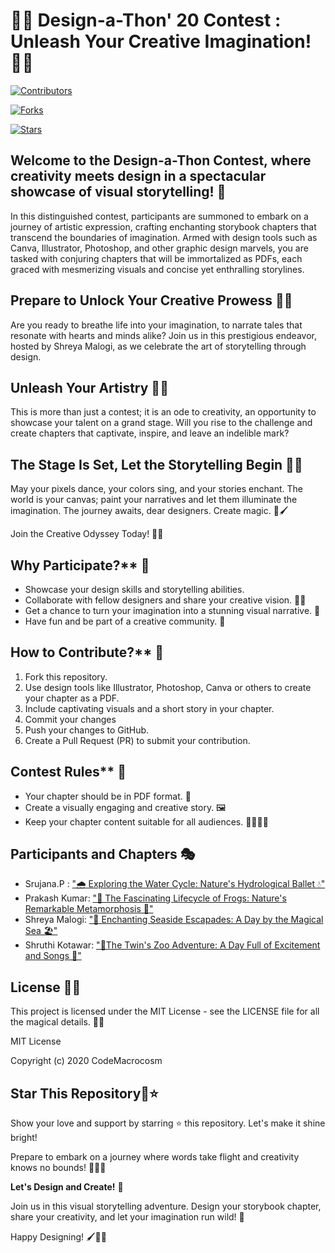 


# 🎨✨ Design-a-Thon' 20 Contest : Unleash Your Creative Imagination! 🚀📖

[![Contributors](https://img.shields.io/badge/Contributors-4-brightgreen.svg)]()

[![Forks](https://img.shields.io/badge/Forks-11-blue.svg)]()

[![Stars](https://img.shields.io/badge/Stars-10-yellow.svg)]()

## Welcome to the Design-a-Thon Contest, where creativity meets design in a spectacular showcase of visual storytelling! 🌟

In this distinguished contest, participants are summoned to embark on a journey of artistic expression, crafting enchanting storybook chapters that transcend the boundaries of imagination. Armed with design tools such as Canva, Illustrator, Photoshop, and other graphic design marvels, you are tasked with conjuring chapters that will be immortalized as PDFs, each graced with mesmerizing visuals and concise yet enthralling storylines.

## Prepare to Unlock Your Creative Prowess 🎨📖

Are you ready to breathe life into your imagination, to narrate tales that resonate with hearts and minds alike? Join us in this prestigious endeavor, hosted by  Shreya Malogi, as we celebrate the art of storytelling through design.

## Unleash Your Artistry 🚀💡

This is more than just a contest; it is an ode to creativity, an opportunity to showcase your talent on a grand stage. Will you rise to the challenge and create chapters that captivate, inspire, and leave an indelible mark?

## The Stage Is Set, Let the Storytelling Begin 🌠📝

May your pixels dance, your colors sing, and your stories enchant. The world is your canvas; paint your narratives and let them illuminate the imagination. The journey awaits, dear designers. Create magic. 🌌🖌️

Join the Creative Odyssey Today! 🌟🎨

## Why Participate?** 🤩

- Showcase your design skills and storytelling abilities.
- Collaborate with fellow designers and share your creative vision. 🤝🎨
- Get a chance to turn your imagination into a stunning visual narrative. 🌈
- Have fun and be part of a creative community. 🎉

## How to Contribute?** 🎨

1. Fork this repository.
2. Use design tools like Illustrator, Photoshop, Canva or others to create your chapter as a PDF.
3. Include captivating visuals and a short story in your chapter.
4. Commit your changes 
5. Push your changes to GitHub.
6. Create a Pull Request (PR) to submit your contribution.

## Contest Rules** 📜

- Your chapter should be in PDF format. 📄
- Create a visually engaging and creative story. 🖼️
- Keep your chapter content suitable for all audiences. 👨‍👩‍👧‍👦


## Participants and Chapters 🎭

- Srujana.P : ["🌧️ Exploring the Water Cycle: Nature's Hydrological Ballet 💧"](https://github.com/CodeMacrocosm/Designathon-20/blob/master/chapter%201.pdf)
- Prakash Kumar: ["🐸 The Fascinating Lifecycle of Frogs: Nature's Remarkable Metamorphosis 🌱"](https://github.com/CodeMacrocosm/Designathon-20/blob/master/chapter%202.pdf)
- Shreya Malogi: ["🌊 Enchanting Seaside Escapades: A Day by the Magical Sea 🏖️"](https://github.com/CodeMacrocosm/Designathon-20/blob/master/chapter%203.pdf)
- Shruthi Kotawar: ["🚗The Twin's Zoo Adventure: A Day Full of Excitement and Songs 🐘"](https://github.com/CodeMacrocosm/Designathon-20/blob/master/chapter%204.pdf)

##  License 📄🌐

This project is licensed under the MIT License - see the LICENSE file for all the magical details. 📜✨

MIT License

Copyright (c) 2020 CodeMacrocosm


## Star This Repository🌟⭐

Show your love and support by starring ⭐ this repository. Let's make it shine bright!

Prepare to embark on a journey where words take flight and creativity knows no bounds! 🌟🚀📖


**Let's Design and Create!** 🌈

Join us in this visual storytelling adventure. Design your storybook chapter, share your creativity, and let your imagination run wild! 🚀

Happy Designing! 🖌️📖✨
